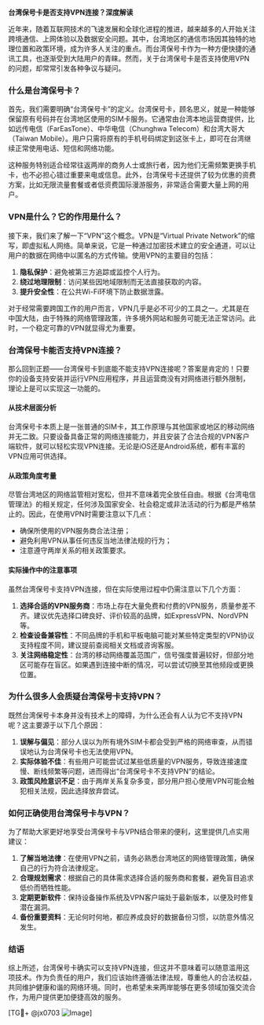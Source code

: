 **台湾保号卡是否支持VPN连接？深度解读**

近年来，随着互联网技术的飞速发展和全球化进程的推进，越来越多的人开始关注跨境通信、上网体验以及数据安全问题。其中，台湾地区的通信市场因其独特的地理位置和政策环境，成为许多人关注的重点。而台湾保号卡作为一种方便快捷的通讯工具，也逐渐受到大陆用户的青睐。然而，关于台湾保号卡是否支持使用VPN的问题，却常常引发各种争议与疑问。

### **什么是台湾保号卡？**

首先，我们需要明确“台湾保号卡”的定义。台湾保号卡，顾名思义，就是一种能够保留原有号码并在台湾地区使用的SIM卡服务。它通常由台湾本地运营商提供，比如远传电信（FarEasTone）、中华电信（Chunghwa Telecom）和台湾大哥大（Taiwan Mobile）。用户只需将原有的手机号码绑定到这张卡上，即可在台湾继续正常使用电话、短信和网络功能。

这种服务特别适合经常往返两岸的商务人士或旅行者，因为他们无需频繁更换手机卡，也不必担心错过重要来电或信息。此外，台湾保号卡还提供了较为优惠的资费方案，比如无限流量套餐或者低资费国际漫游服务，非常适合需要大量上网的用户。

### **VPN是什么？它的作用是什么？**

接下来，我们来了解一下“VPN”这个概念。VPN是“Virtual Private Network”的缩写，即虚拟私人网络。简单来说，它是一种通过加密技术建立的安全通道，可以让用户的数据在网络中以匿名的方式传输。使用VPN的主要目的包括：

1. **隐私保护**：避免被第三方追踪或监控个人行为。
2. **绕过地理限制**：访问某些因地域限制而无法直接获取的内容。
3. **提升安全性**：在公共Wi-Fi环境下防止数据泄露。

对于经常需要跨国工作的用户而言，VPN几乎是必不可少的工具之一。尤其是在中国大陆，由于特殊的网络管理政策，许多境外网站和服务可能无法正常访问。此时，一个稳定可靠的VPN就显得尤为重要。

### **台湾保号卡能否支持VPN连接？**

那么回到正题——台湾保号卡到底能不能支持VPN连接呢？答案是肯定的！只要你的设备支持安装并运行VPN应用程序，并且运营商没有对网络进行额外限制，理论上是可以实现这一功能的。

#### **从技术层面分析**
台湾保号卡本质上是一张普通的SIM卡，其工作原理与其他国家或地区的移动网络并无二致。只要设备具备正常的网络连接能力，并且安装了合法合规的VPN客户端软件，就可以轻松实现VPN连接。无论是iOS还是Android系统，都有丰富的VPN应用可供选择。

#### **从政策角度考量**
尽管台湾地区的网络监管相对宽松，但并不意味着完全放任自由。根据《台湾电信管理法》的相关规定，任何涉及国家安全、社会稳定或非法活动的行为都是严格禁止的。因此，在使用VPN时需要注意以下几点：
- 确保所使用的VPN服务商合法注册；
- 避免利用VPN从事任何违反当地法律法规的行为；
- 注意遵守两岸关系的相关政策要求。

#### **实际操作中的注意事项**
虽然台湾保号卡支持VPN连接，但在实际使用过程中仍需注意以下几个方面：
1. **选择合适的VPN服务商**：市场上存在大量免费和付费的VPN服务，质量参差不齐。建议优先选择口碑良好、评价较高的品牌，如ExpressVPN、NordVPN等。
2. **检查设备兼容性**：不同品牌的手机和平板电脑可能对某些特定类型的VPN协议支持程度不同，建议提前查阅相关文档或咨询客服。
3. **关注网络稳定性**：台湾的移动网络覆盖范围广，信号强度普遍较好，但部分地区可能存在盲区。如果遇到连接中断的情况，可以尝试切换至其他频段或更换位置。

### **为什么很多人会质疑台湾保号卡支持VPN？**

既然台湾保号卡本身并没有技术上的障碍，为什么还会有人认为它不支持VPN呢？这主要源于以下几个原因：

1. **误解与偏见**：部分人误以为所有境外SIM卡都会受到严格的网络审查，从而错误地认为台湾保号卡也无法使用VPN。
2. **实际体验不佳**：有些用户可能尝试过某些低质量的VPN服务，导致连接速度慢、断线频繁等问题，进而得出“台湾保号卡不支持VPN”的结论。
3. **政策风险意识不足**：由于两岸关系复杂多变，部分用户担心使用VPN可能会触犯相关法规，因此选择放弃尝试。

### **如何正确使用台湾保号卡与VPN？**

为了帮助大家更好地享受台湾保号卡与VPN结合带来的便利，这里提供几点实用建议：

1. **了解当地法律**：在使用VPN之前，请务必熟悉台湾地区的网络管理政策，确保自己的行为符合法律规定。
2. **合理规划需求**：根据自己的具体需求选择合适的服务商和套餐，避免盲目追求低价而牺牲性能。
3. **定期更新软件**：保持设备操作系统及VPN客户端处于最新版本，以便及时修复潜在漏洞。
4. **备份重要资料**：无论何时何地，都应养成良好的数据备份习惯，以防意外情况发生。

### **结语**

综上所述，台湾保号卡确实可以支持VPN连接，但这并不意味着可以随意滥用这项技术。作为负责任的用户，我们应该始终遵循法律法规，尊重他人的合法权益，共同维护健康和谐的网络环境。同时，也希望未来两岸能够在更多领域加强交流合作，为用户提供更加便捷高效的服务。

[TG💪+ @jx0703 ![Image](https://github.com/user-attachments/assets/dbca1d08-cadb-493c-b0ec-ad6f7a83f270)]